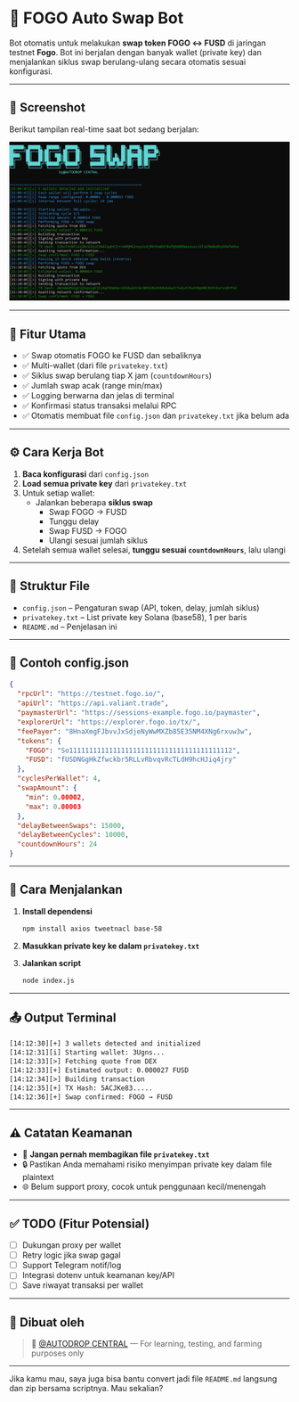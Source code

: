 # 🔄 FOGO Auto Swap Bot

Bot otomatis untuk melakukan **swap token FOGO ↔ FUSD** di jaringan testnet **Fogo**. Bot ini berjalan dengan banyak wallet (private key) dan menjalankan siklus swap berulang-ulang secara otomatis sesuai konfigurasi.

---

## 📸 Screenshot

Berikut tampilan real-time saat bot sedang berjalan:

![FOGO Swap Screenshot](assets/fogo.png)

---

## 📌 Fitur Utama

- ✅ Swap otomatis FOGO ke FUSD dan sebaliknya
- ✅ Multi-wallet (dari file `privatekey.txt`)
- ✅ Siklus swap berulang tiap X jam (`countdownHours`)
- ✅ Jumlah swap acak (range min/max)
- ✅ Logging berwarna dan jelas di terminal
- ✅ Konfirmasi status transaksi melalui RPC
- ✅ Otomatis membuat file `config.json` dan `privatekey.txt` jika belum ada

---

## ⚙️ Cara Kerja Bot

1. **Baca konfigurasi** dari `config.json`
2. **Load semua private key** dari `privatekey.txt`
3. Untuk setiap wallet:
   - Jalankan beberapa **siklus swap**
     - Swap FOGO → FUSD
     - Tunggu delay
     - Swap FUSD → FOGO
     - Ulangi sesuai jumlah siklus
4. Setelah semua wallet selesai, **tunggu sesuai `countdownHours`**, lalu ulangi

---

## 🧾 Struktur File

- `config.json` – Pengaturan swap (API, token, delay, jumlah siklus)
- `privatekey.txt` – List private key Solana (base58), 1 per baris
- `README.md` – Penjelasan ini

---

## 📁 Contoh config.json

```json
{
  "rpcUrl": "https://testnet.fogo.io/",
  "apiUrl": "https://api.valiant.trade",
  "paymasterUrl": "https://sessions-example.fogo.io/paymaster",
  "explorerUrl": "https://explorer.fogo.io/tx/",
  "feePayer": "8HnaXmgFJbvvJxSdjeNyWwMXZb85E35NM4XNg6rxuw3w",
  "tokens": {
    "FOGO": "So11111111111111111111111111111111111111112",
    "FUSD": "fUSDNGgHkZfwckbr5RLLvRbvqvRcTLdH9hcHJiq4jry"
  },
  "cyclesPerWallet": 4,
  "swapAmount": {
    "min": 0.00002,
    "max": 0.00003
  },
  "delayBetweenSwaps": 15000,
  "delayBetweenCycles": 10000,
  "countdownHours": 24
}
````

---

## 🚀 Cara Menjalankan

1. **Install dependensi**

   ```bash
   npm install axios tweetnacl base-58
   ```

2. **Masukkan private key ke dalam `privatekey.txt`**

3. **Jalankan script**

   ```bash
   node index.js
   ```

---

## 📤 Output Terminal

```
[14:12:30][+] 3 wallets detected and initialized
[14:12:31][i] Starting wallet: 3Ugns...
[14:12:33][>] Fetching quote from DEX
[14:12:33][+] Estimated output: 0.000027 FUSD
[14:12:34][>] Building transaction
[14:12:35][+] TX Hash: 5ACJKe83.....
[14:12:36][+] Swap confirmed: FOGO → FUSD
```

---

## ⚠️ Catatan Keamanan

* 🔐 **Jangan pernah membagikan file `privatekey.txt`**
* 🔒 Pastikan Anda memahami risiko menyimpan private key dalam file plaintext
* 🌐 Belum support proxy, cocok untuk penggunaan kecil/menengah

---

## ✅ TODO (Fitur Potensial)

* [ ] Dukungan proxy per wallet
* [ ] Retry logic jika swap gagal
* [ ] Support Telegram notif/log
* [ ] Integrasi dotenv untuk keamanan key/API
* [ ] Save riwayat transaksi per wallet

---

## 🧠 Dibuat oleh

> 🧪 [@AUTODROP CENTRAL](https://t.me/AutoDropCentral) — For learning, testing, and farming purposes only



---

Jika kamu mau, saya juga bisa bantu convert jadi file `README.md` langsung dan zip bersama scriptnya. Mau sekalian?
```
